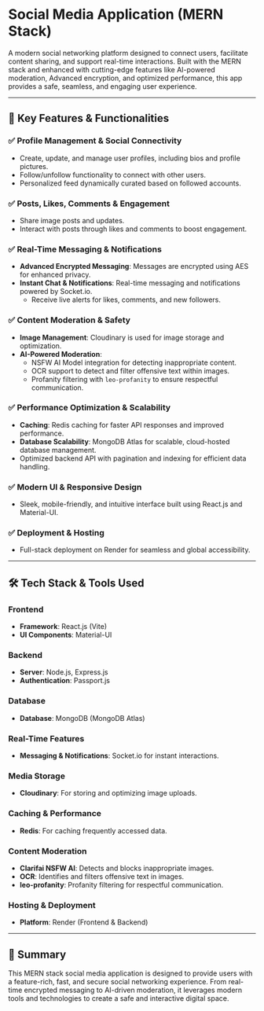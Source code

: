 # Social Media Application (MERN Stack)

A modern social networking platform designed to connect users, facilitate content sharing, and support real-time interactions. Built with the MERN stack and enhanced with cutting-edge features like AI-powered moderation, Advanced encryption, and optimized performance, this app provides a safe, seamless, and engaging user experience.

---

## 🌟 **Key Features & Functionalities**

### ✅ **Profile Management & Social Connectivity**
- Create, update, and manage user profiles, including bios and profile pictures.
- Follow/unfollow functionality to connect with other users.
- Personalized feed dynamically curated based on followed accounts.

### ✅ **Posts, Likes, Comments & Engagement**
- Share image posts and updates.
- Interact with posts through likes and comments to boost engagement.

### ✅ **Real-Time Messaging & Notifications**
- **Advanced Encrypted Messaging**: Messages are encrypted using AES for enhanced privacy.
- **Instant Chat & Notifications**: Real-time messaging and notifications powered by Socket.io.
  - Receive live alerts for likes, comments, and new followers.

### ✅ **Content Moderation & Safety**
- **Image Management**: Cloudinary is used for image storage and optimization.
- **AI-Powered Moderation**:
  - NSFW AI Model integration for detecting inappropriate content.
  - OCR support to detect and filter offensive text within images.
  - Profanity filtering with `leo-profanity` to ensure respectful communication.

### ✅ **Performance Optimization & Scalability**
- **Caching**: Redis caching for faster API responses and improved performance.
- **Database Scalability**: MongoDB Atlas for scalable, cloud-hosted database management.
- Optimized backend API with pagination and indexing for efficient data handling.

### ✅ **Modern UI & Responsive Design**
- Sleek, mobile-friendly, and intuitive interface built using React.js and Material-UI.

### ✅ **Deployment & Hosting**
- Full-stack deployment on Render for seamless and global accessibility.

---

## 🛠️ **Tech Stack & Tools Used**

### **Frontend**
- **Framework**: React.js (Vite)
- **UI Components**: Material-UI

### **Backend**
- **Server**: Node.js, Express.js
- **Authentication**: Passport.js

### **Database**
- **Database**: MongoDB (MongoDB Atlas)

### **Real-Time Features**
- **Messaging & Notifications**: Socket.io for instant interactions.

### **Media Storage**
- **Cloudinary**: For storing and optimizing image uploads.

### **Caching & Performance**
- **Redis**: For caching frequently accessed data.

### **Content Moderation**
- **Clarifai NSFW AI**: Detects and blocks inappropriate images.
- **OCR**: Identifies and filters offensive text in images.
- **leo-profanity**: Profanity filtering for respectful communication.

### **Hosting & Deployment**
- **Platform**: Render (Frontend & Backend)

---

## 🚀 **Summary**
This MERN stack social media application is designed to provide users with a feature-rich, fast, and secure social networking experience. From real-time encrypted messaging to AI-driven moderation, it leverages modern tools and technologies to create a safe and interactive digital space.
